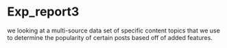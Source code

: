 # Exp_report3
we looking at a multi-source data set of specific content topics that we use to determine the popularity of certain posts based off of added features.
